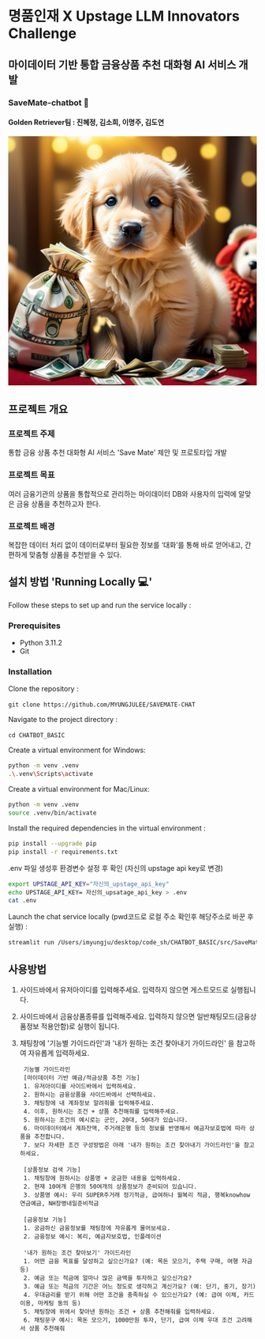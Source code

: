 # 명품인재 X Upstage LLM Innovators Challenge

## 마이데이터 기반 통합 금융상품 추천 대화형 AI 서비스 개발

### SaveMate-chatbot 🤖

#### Golden Retriever팀 : 진혜정, 김소희, 이명주, 김도연
![Save Mate](golden_retriever.jpg)

## 프로젝트 개요
### 프로젝트 주제
통합 금융 상품 추천 대화형 AI 서비스 'Save Mate' 제안 및 프로토타입 개발
### 프로젝트 목표
여러 금융기관의 상품을 통합적으로 관리하는 마이데이터 DB와 사용자의 입력에 알맞은 금융 상품을 추천하고자 한다.
### 프로젝트 배경
복잡한 데이터 처리 없이 데이터로부터 필요한 정보를 ‘대화’를 통해 바로 얻어내고, 간편하게 맞춤형 상품을 추천받을 수 있다. 

## 설치 방법 'Running Locally 💻'
Follow these steps to set up and run the service locally :

### Prerequisites
- Python 3.11.2
- Git

### Installation
Clone the repository :

`git clone https://github.com/MYUNGJULEE/SAVEMATE-CHAT`


Navigate to the project directory :

`cd CHATBOT_BASIC`


Create a virtual environment for Windows:
```bash
python -m venv .venv
.\.venv\Scripts\activate
```

Create a virtual environment for Mac/Linux:
```bash
python -m venv .venv
source .venv/bin/activate
```

Install the required dependencies in the virtual environment :
```bash
pip install --upgrade pip
pip install -r requirements.txt
```

.env 파일 생성후 환경변수 설정 후 확인 (자신의 upstage api key로 변경)
```bash
export UPSTAGE_API_KEY="자신의_upstage_api_key"
echo UPSTAGE_API_KEY= 자신의_upsatage_api_key > .env
cat .env
```


Launch the chat service locally (pwd코드로 로컬 주소 확인후 해당주소로 바꾼 후 실행) :
```bash
streamlit run /Users/imyungju/desktop/code_sh/CHATBOT_BASIC/src/SaveMate-chat.py 
```


## 사용방법

1. 사이드바에서 유저아이디를 입력해주세요. 입력하지 않으면 게스트모드로 실행됩니다.
2. 사이드바에서 금융상품종류를 입력해주세요. 입력하지 않으면 일반채팅모드(금융상품정보 적용안함)로 실행이 됩니다.
3. 채팅창에 '기능별 가이드라인'과 '내가 원하는 조건 찾아내기 가이드라인' 을 참고하여 자유롭게 입력하세요.

        기능별 가이드라인
        [마이데이터 기반 예금/적금상품 추천 기능]
        1. 유저아이디를 사이드바에서 입력하세요. 
        2. 원하시는 금융상품을 사이드바에서 선택하세요.
        3. 채팅창에 내 계좌정보 알려줘를 입력해주세요.
        4. 이후, 원하시는 조건 + 상품 추천해줘를 입력해주세요.
        5. 원하시는 조건의 예시로는 군인, 20대, 50대가 있습니다.
        6. 마이데이터에서 계좌잔액, 주거래은행 등의 정보를 반영해서 예금자보호법에 따라 상품을 추천합니다.
        7. 보다 자세한 조건 구성방법은 아래 '내가 원하는 조건 찾아내기 가이드라인'을 참고하세요.

        [상품정보 검색 기능]
        1. 채팅창에 원하시는 상품명 + 궁금한 내용을 입력하세요.
        2. 현재 10여개 은행의 50여개의 상품정보가 준비되어 있습니다.
        3. 상품명 예시: 우리 SUPER주거래 정기적금, 급여하나 월복리 적금, 행복knowhow 연금예금, NH장병내일준비적금

        [금융정보 기능]
        1. 궁금하신 금융정보를 채팅창에 자유롭게 물어보세요.
        2. 금융정보 예시: 복리, 예금자보호법, 인플레이션

        '내가 원하는 조건 찾아보기' 가이드라인
        1. 어떤 금융 목표를 달성하고 싶으신가요? (예: 목돈 모으기, 주택 구매, 여행 자금 등) 
        2. 예금 또는 적금에 얼마나 많은 금액을 투자하고 싶으신가요? 
        3. 예금 또는 적금의 기간은 어느 정도로 생각하고 계신가요? (예: 단기, 중기, 장기) 
        4. 우대금리를 받기 위해 어떤 조건을 충족하실 수 있으신가요? (예: 급여 이체, 카드 이용, 마케팅 동의 등)
        5. 채팅창에 위에서 찾아낸 원하는 조건 + 상품 추천해줘를 입력하세요.
        6. 채팅문구 예시: 목돈 모으기, 1000만원 투자, 단기, 급여 이체 우대 조건 고려해서 상품 추천해줘
